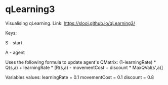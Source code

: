 # qLearning3
Visualising qLearning. Link: https://slooi.github.io/qLearning3/

Keys:

S - start

A - agent


Uses the following formula to update agent's QMatrix:
(1-learningRate) * Q(s,a) + learningRate * [R(s,a) - movementCost + discount * MaxQVal(s',a)]

Variables values:
learningRate = 0.1
movementCost = 0.1
discount = 0.8
